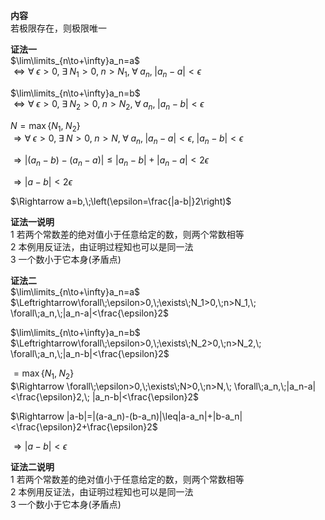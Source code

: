 **内容**  
若极限存在，则极限唯一  
  
**证法一**  
$\lim\limits_{n\to+\infty}a_n=a$  
$\Leftrightarrow\forall\;\epsilon>0,\;\exists\;N_1>0,\;n>N_1,\;  
\forall\;a_n,\;|a_n-a|<\epsilon$  
  
$\lim\limits_{n\to+\infty}a_n=b$  
$\Leftrightarrow\forall\;\epsilon>0,\;\exists\;N_2>0,\;n>N_2,\;  
\forall\;a_n,\;|a_n-b|<\epsilon$  
  
$N=\max\{N_1,\;N_2\}$  
$\Rightarrow  
\forall\;\epsilon>0,\;\exists\;N>0,\;n>N,\;  
\forall\;a_n,\;|a_n-a|<\epsilon,\;|a_n-b|<\epsilon$  
  
$\Rightarrow  
|(a_n-b)-(a_n-a)|\leq|a_n-b|+|a_n-a|<2\epsilon$  
  
$\Rightarrow |a-b|<2\epsilon$  
  
$\Rightarrow a=b,\;\left(\epsilon=\frac{|a-b|}2\right)$  
  
**证法一说明**  
1 若两个常数差的绝对值小于任意给定的数，则两个常数相等  
2 本例用反证法，由证明过程知也可以是同一法  
3 一个数小于它本身(矛盾点)  
  
**证法二**  
$\lim\limits_{n\to+\infty}a_n=a$  
$\Leftrightarrow\forall\;\epsilon>0,\;\exists\;N_1>0,\;n>N_1,\;  
\forall\;a_n,\;|a_n-a|<\frac{\epsilon}2$  
  
$\lim\limits_{n\to+\infty}a_n=b$  
$\Leftrightarrow\forall\;\epsilon>0,\;\exists\;N_2>0,\;n>N_2,\;  
\forall\;a_n,\;|a_n-b|<\frac{\epsilon}2$  
  
$=\max\{N_1,\;N_2\}$  
$\Rightarrow  
\forall\;\epsilon>0,\;\exists\;N>0,\;n>N,\;  
\forall\;a_n,\;|a_n-a|<\frac{\epsilon}2,\;  
|a_n-b|<\frac{\epsilon}2$  
  
$\Rightarrow  
|a-b|=|(a-a_n)-(b-a_n)|\leq|a-a_n|+|b-a_n|<\frac{\epsilon}2+\frac{\epsilon}2$  
  
$\Rightarrow |a-b|<\epsilon$  
  
**证法二说明**  
1 若两个常数差的绝对值小于任意给定的数，则两个常数相等  
2 本例用反证法，由证明过程知也可以是同一法  
3 一个数小于它本身(矛盾点)  
